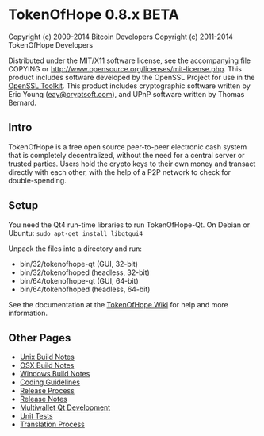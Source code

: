 TokenOfHope 0.8.x BETA
====================

Copyright (c) 2009-2014 Bitcoin Developers
Copyright (c) 2011-2014 TokenOfHope Developers

Distributed under the MIT/X11 software license, see the accompanying
file COPYING or http://www.opensource.org/licenses/mit-license.php.
This product includes software developed by the OpenSSL Project for use in the [OpenSSL Toolkit](http://www.openssl.org/). This product includes
cryptographic software written by Eric Young ([eay@cryptsoft.com](mailto:eay@cryptsoft.com)), and UPnP software written by Thomas Bernard.


Intro
---------------------
TokenOfHope is a free open source peer-to-peer electronic cash system that is
completely decentralized, without the need for a central server or trusted
parties.  Users hold the crypto keys to their own money and transact directly
with each other, with the help of a P2P network to check for double-spending.


Setup
---------------------
You need the Qt4 run-time libraries to run TokenOfHope-Qt. On Debian or Ubuntu:
	`sudo apt-get install libqtgui4`

Unpack the files into a directory and run:

- bin/32/tokenofhope-qt (GUI, 32-bit)
- bin/32/tokenofhoped (headless, 32-bit)
- bin/64/tokenofhope-qt (GUI, 64-bit)
- bin/64/tokenofhoped (headless, 64-bit)

See the documentation at the [TokenOfHope Wiki](http://tokenofhope.info)
for help and more information.


Other Pages
---------------------
- [Unix Build Notes](build-unix.md)
- [OSX Build Notes](build-osx.md)
- [Windows Build Notes](build-msw.md)
- [Coding Guidelines](coding.md)
- [Release Process](release-process.md)
- [Release Notes](release-notes.md)
- [Multiwallet Qt Development](multiwallet-qt.md)
- [Unit Tests](unit-tests.md)
- [Translation Process](translation_process.md)
